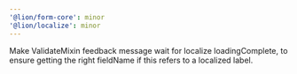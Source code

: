 ```yaml
---
'@lion/form-core': minor
'@lion/localize': minor
---
```


Make ValidateMixin feedback message wait for localize loadingComplete, to ensure getting the right fieldName if this refers to a localized label.
